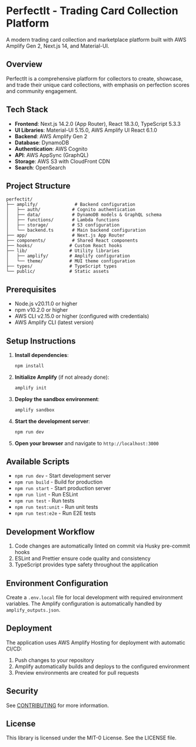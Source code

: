 # PerfectIt - Trading Card Collection Platform

A modern trading card collection and marketplace platform built with AWS Amplify Gen 2, Next.js 14, and Material-UI.

## Overview

PerfectIt is a comprehensive platform for collectors to create, showcase, and trade their unique card collections, with emphasis on perfection scores and community engagement.

## Tech Stack

- **Frontend**: Next.js 14.2.0 (App Router), React 18.3.0, TypeScript 5.3.3
- **UI Libraries**: Material-UI 5.15.0, AWS Amplify UI React 6.1.0
- **Backend**: AWS Amplify Gen 2
- **Database**: DynamoDB
- **Authentication**: AWS Cognito
- **API**: AWS AppSync (GraphQL)
- **Storage**: AWS S3 with CloudFront CDN
- **Search**: OpenSearch

## Project Structure

```
perfectit/
├── amplify/              # Backend configuration
│   ├── auth/            # Cognito authentication
│   ├── data/            # DynamoDB models & GraphQL schema
│   ├── functions/       # Lambda functions
│   ├── storage/         # S3 configuration
│   └── backend.ts       # Main backend configuration
├── app/                 # Next.js App Router
├── components/          # Shared React components
├── hooks/              # Custom React hooks
├── lib/                # Utility libraries
│   ├── amplify/        # Amplify configuration
│   └── theme/          # MUI theme configuration
├── types/              # TypeScript types
└── public/             # Static assets
```

## Prerequisites

- Node.js v20.11.0 or higher
- npm v10.2.0 or higher
- AWS CLI v2.15.0 or higher (configured with credentials)
- AWS Amplify CLI (latest version)

## Setup Instructions

1. **Install dependencies**:

   ```bash
   npm install
   ```

2. **Initialize Amplify** (if not already done):

   ```bash
   amplify init
   ```

3. **Deploy the sandbox environment**:

   ```bash
   amplify sandbox
   ```

4. **Start the development server**:

   ```bash
   npm run dev
   ```

5. **Open your browser** and navigate to `http://localhost:3000`

## Available Scripts

- `npm run dev` - Start development server
- `npm run build` - Build for production
- `npm run start` - Start production server
- `npm run lint` - Run ESLint
- `npm run test` - Run tests
- `npm run test:unit` - Run unit tests
- `npm run test:e2e` - Run E2E tests

## Development Workflow

1. Code changes are automatically linted on commit via Husky pre-commit hooks
2. ESLint and Prettier ensure code quality and consistency
3. TypeScript provides type safety throughout the application

## Environment Configuration

Create a `.env.local` file for local development with required environment variables. The Amplify configuration is automatically handled by `amplify_outputs.json`.

## Deployment

The application uses AWS Amplify Hosting for deployment with automatic CI/CD:

1. Push changes to your repository
2. Amplify automatically builds and deploys to the configured environment
3. Preview environments are created for pull requests

## Security

See [CONTRIBUTING](CONTRIBUTING.md#security-issue-notifications) for more information.

## License

This library is licensed under the MIT-0 License. See the LICENSE file.
